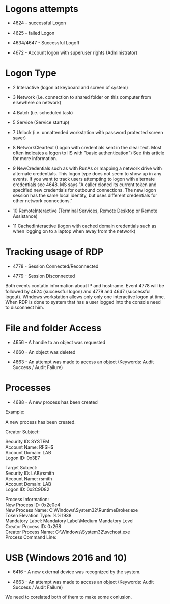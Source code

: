 # Logons attempts

- 4624 - successful Logon

- 4625 - failed Logon

- 4634/4647 - Successful Logoff

- 4672 - Account logon with superuser rights (Administrator)

# Logon Type

- 2	Interactive (logon at keyboard and screen of system)

- 3	Network (i.e. connection to shared folder on this computer from elsewhere on network)

- 4	Batch (i.e. scheduled task)

- 5	Service (Service startup)

- 7	Unlock (i.e. unnattended workstation with password protected screen saver)

- 8	NetworkCleartext (Logon with credentials sent in the clear text. Most often indicates a logon to IIS with "basic authentication") See this article for more information.

- 9	NewCredentials such as with RunAs or mapping a network drive with alternate credentials.  This logon type does not seem to show up in any events.  If you want to track users attempting to logon with alternate credentials see 4648.  MS says "A caller cloned its current token and specified new credentials for outbound connections. The new logon session has the same local identity, but uses different credentials for other network connections."

- 10	RemoteInteractive (Terminal Services, Remote Desktop or Remote Assistance)

- 11	CachedInteractive (logon with cached domain credentials such as when logging on to a laptop when away from the network)

# Tracking usage of RDP

- 4778 - Session Connected/Reconnected

- 4779 - Session Disconnected

Both events contatin information about IP and hostname. Event 4778 will be followed by 4624 (successful logon) and 4779 and 4647 (successful logout). Windows workstation allows only only one interactive logon at time. When RDP is done to system that has a user logged into the console need to disconnect him. 

# File and folder Access

- 4656 - A handle to an object was requested

- 4660 - An object was deleted

- 4663 - An attempt was made to access an object (Keywords: Audit Success / Audit Failure)

# Processes

- 4688 - A new process has been created

Example: 

A new process has been created.

Creator Subject:

 Security ID:  SYSTEM <br />
 Account Name:  RFSH$ <br />
 Account Domain:  LAB <br />
 Logon ID:  0x3E7 <br />
 
Target Subject:<br />
 Security ID:  LAB\rsmith<br />
 Account Name:  rsmith<br />
 Account Domain:  LAB<br />
 Logon ID:  0x2C9D82<br />

Process Information:<br />
 New Process ID:  0x2e0e4<br />
 New Process Name: C:\Windows\System32\RuntimeBroker.exe<br />
 Token Elevation Type: %%1938<br />
 Mandatory Label:  Mandatory Label\Medium Mandatory Level<br />
 Creator Process ID: 0x268<br />
 Creator Process Name: C:\Windows\System32\svchost.exe<br />
 Process Command Line: <br />
 
 # USB (Windows 2016 and 10)
 
 - 6416 - A new external device was recognized by the system.
 
 - 4663 - An attempt was made to access an object (Keywords: Audit Success / Audit Failure)
 
 We need to corelated both of them to make some conlusion.
